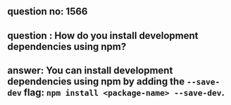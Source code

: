 
      
## question no: 1566

## question : How do you install development dependencies using npm?

## answer: You can install development dependencies using npm by adding the `--save-dev` flag: `npm install <package-name> --save-dev`.
      